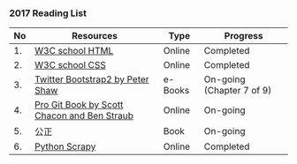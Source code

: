 ### 2017 Reading List
No | Resources | Type | Progress
--- | --- | --- | ---
1. | [W3C school HTML](http://www.w3school.com.cn/html/index.asp) | Online | Completed
2. | [W3C school CSS](http://www.w3school.com.cn/css/index.asp) | Online | Completed
3. | [Twitter Bootstrap2 by Peter Shaw](http://getbootstrap.com/2.3.2/assets/bootstrap.zip) | e-Books | On-going (Chapter 7 of 9)
4. | [Pro Git Book by Scott Chacon and Ben Straub](https://git-scm.com/book/en/v2) | Online | On-going
5. | 公正 | Book | On-going
6. | [Python Scrapy](https://doc.scrapy.org/en/1.3/) | Online | Completed
